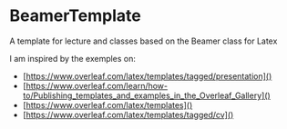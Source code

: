 # BeamerTemplate

A template for lecture and classes based on the Beamer class for Latex

I am inspired by the exemples on:

* [https://www.overleaf.com/latex/templates/tagged/presentation]()
* [https://www.overleaf.com/learn/how-to/Publishing_templates_and_examples_in_the_Overleaf_Gallery]()
* [https://www.overleaf.com/latex/templates]()
* [https://www.overleaf.com/latex/templates/tagged/cv]()



